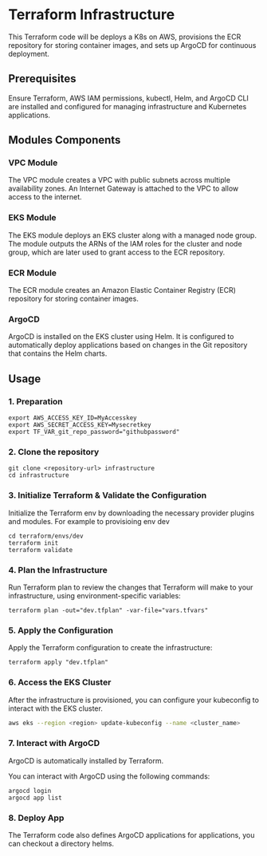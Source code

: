 
# Terraform Infrastructure

This Terraform code will be deploys a K8s on AWS, provisions the ECR repository for storing container images, and sets up ArgoCD for continuous deployment.

## Prerequisites

Ensure Terraform, AWS IAM permissions, kubectl, Helm, and ArgoCD CLI are installed and configured for managing infrastructure and Kubernetes applications.

## Modules Components

### VPC Module

The VPC module creates a VPC with public subnets across multiple availability zones. An Internet Gateway is attached to the VPC to allow access to the internet.

### EKS Module

The EKS module deploys an EKS cluster along with a managed node group. The module outputs the ARNs of the IAM roles for the cluster and node group, which are later used to grant access to the ECR repository.

### ECR Module

The ECR module creates an Amazon Elastic Container Registry (ECR) repository for storing container images.

### ArgoCD

ArgoCD is installed on the EKS cluster using Helm. It is configured to automatically deploy applications based on changes in the Git repository that contains the Helm charts.


## Usage

### 1. Preparation

```
export AWS_ACCESS_KEY_ID=MyAccesskey
export AWS_SECRET_ACCESS_KEY=Mysecretkey
export TF_VAR_git_repo_password="githubpassword"

```

### 2. Clone the repository

```
git clone <repository-url> infrastructure
cd infrastructure
```

### 3. Initialize Terraform & Validate the Configuration

Initialize the Terraform env by downloading the necessary provider plugins and modules. For example to provisioing env dev

```
cd terraform/envs/dev
terraform init
terraform validate
```

### 4. Plan the Infrastructure

Run Terraform plan to review the changes that Terraform will make to your infrastructure, using environment-specific variables:

```
terraform plan -out="dev.tfplan" -var-file="vars.tfvars"
```

### 5. Apply the Configuration

Apply the Terraform configuration to create the infrastructure:

```
terraform apply "dev.tfplan"
```

### 6. Access the EKS Cluster

After the infrastructure is provisioned, you can configure your kubeconfig to interact with the EKS cluster.

```bash
aws eks --region <region> update-kubeconfig --name <cluster_name>
```

### 7. Interact with ArgoCD

ArgoCD is automatically installed by Terraform. 

You can interact with ArgoCD using the following commands:

```
argocd login
argocd app list
```

### 8. Deploy App

The Terraform code also defines ArgoCD applications for applications, you can checkout a directory helms.
